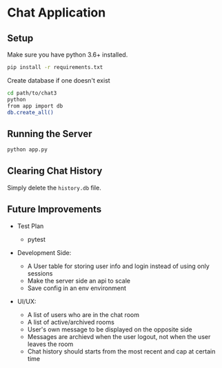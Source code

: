 # Chat Application

## Setup

Make sure you have python 3.6+ installed.

```bash
pip install -r requirements.txt
```

Create database if one doesn't exist

```bash
cd path/to/chat3
python
from app import db
db.create_all()
```


## Running the Server

```bash
python app.py
```

## Clearing Chat History

Simply delete the `history.db` file.

## Future Improvements

* Test Plan
    * pytest

* Development Side:
    * A User table for storing user info and login instead of using only sessions
    * Make the server side an api to scale
    * Save config in an env environment

* UI/UX:
    * A list of users who are in the chat room
    * A list of active/archived rooms
    * User's own message to be displayed on the opposite side
    * Messages are archievd when the user logout, not when the user leaves the room
    * Chat history should starts from the most recent and cap at certain time
